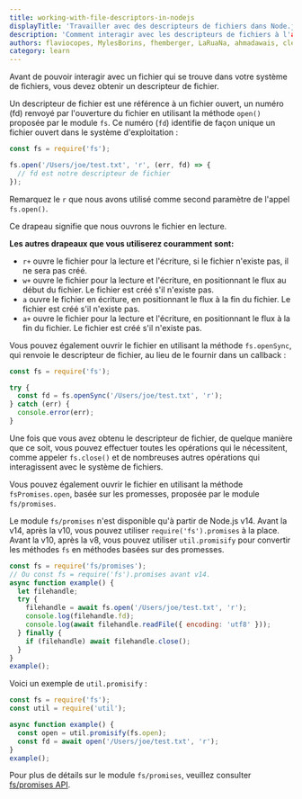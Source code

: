 ```yaml
---
title: working-with-file-descriptors-in-nodejs
displayTitle: 'Travailler avec des descripteurs de fichiers dans Node.js'
description: 'Comment interagir avec les descripteurs de fichiers à l'aide de Node.js ?'
authors: flaviocopes, MylesBorins, fhemberger, LaRuaNa, ahmadawais, clean99, Augustin Mauroy
category: learn
---
```


Avant de pouvoir interagir avec un fichier qui se trouve dans votre système de fichiers, vous devez obtenir un descripteur de fichier.

Un descripteur de fichier est une référence à un fichier ouvert, un numéro (fd) renvoyé par l'ouverture du fichier en utilisant la méthode `open()` proposée par le module `fs`. Ce numéro (`fd`) identifie de façon unique un fichier ouvert dans le système d'exploitation :

```js
const fs = require('fs');

fs.open('/Users/joe/test.txt', 'r', (err, fd) => {
  // fd est notre descripteur de fichier
});
```

Remarquez le `r` que nous avons utilisé comme second paramètre de l'appel `fs.open()`.

Ce drapeau signifie que nous ouvrons le fichier en lecture.

**Les autres drapeaux que vous utiliserez couramment sont:**

* `r+` ouvre le fichier pour la lecture et l'écriture, si le fichier n'existe pas, il ne sera pas créé.
* `w+` ouvre le fichier pour la lecture et l'écriture, en positionnant le flux au début du fichier. Le fichier est créé s'il n'existe pas.
* `a` ouvre le fichier en écriture, en positionnant le flux à la fin du fichier. Le fichier est créé s'il n'existe pas.
* `a+` ouvre le fichier pour la lecture et l'écriture, en positionnant le flux à la fin du fichier. Le fichier est créé s'il n'existe pas.

Vous pouvez également ouvrir le fichier en utilisant la méthode `fs.openSync`, qui renvoie le descripteur de fichier, au lieu de le fournir dans un callback :

```js
const fs = require('fs');

try {
  const fd = fs.openSync('/Users/joe/test.txt', 'r');
} catch (err) {
  console.error(err);
}
```

Une fois que vous avez obtenu le descripteur de fichier, de quelque manière que ce soit, vous pouvez effectuer toutes les opérations qui le nécessitent, comme appeler `fs.close()` et de nombreuses autres opérations qui interagissent avec le système de fichiers.

Vous pouvez également ouvrir le fichier en utilisant la méthode `fsPromises.open`, basée sur les promesses, proposée par le module `fs/promises`.

Le module `fs/promises` n'est disponible qu'à partir de Node.js v14. Avant la v14, après la v10, vous pouvez utiliser `require('fs').promises` à la place. Avant la v10, après la v8, vous pouvez utiliser `util.promisify` pour convertir les méthodes `fs` en méthodes basées sur des promesses.

```js
const fs = require('fs/promises');
// Ou const fs = require('fs').promises avant v14.
async function example() {
  let filehandle;
  try {
    filehandle = await fs.open('/Users/joe/test.txt', 'r');
    console.log(filehandle.fd);
    console.log(await filehandle.readFile({ encoding: 'utf8' }));
  } finally {
    if (filehandle) await filehandle.close();
  }
}
example();
```

Voici un exemple de `util.promisify` :

```js
const fs = require('fs');
const util = require('util');

async function example() {
  const open = util.promisify(fs.open);
  const fd = await open('/Users/joe/test.txt', 'r');
}
example();
```

Pour plus de détails sur le module `fs/promises`, veuillez consulter [fs/promises API](https://nodejs.org/docs/latest-v17.x/api/fs.html#promises-api).
